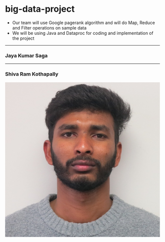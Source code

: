 # big-data-project

- Our team will use Google pagerank algorithm and will do Map, Reduce and Filter operations on sample data
- We will be using Java and Dataproc for coding and implementation of the project

---------------------------------------
 ### Jaya Kumar Saga
 
 
 
 ---------------------------------------
 ### Shiva Ram Kothapally
 
![Developer photo](https://github.com/sagajayakumar/big-data-project/blob/main/photoKOTHAPALLY.jpg)
 
